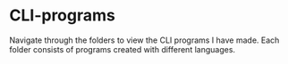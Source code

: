 # CLI-programs
Navigate through the folders to view the CLI programs I have made. 
Each folder consists of programs created with different languages.
